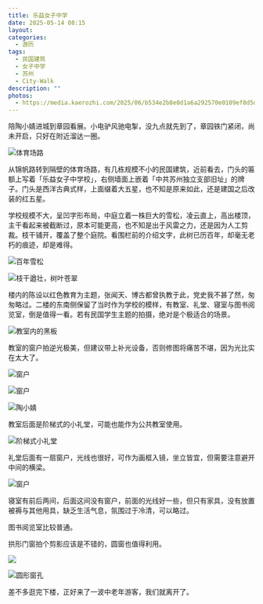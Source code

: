 ```yaml
---
title: 乐益女子中学
date: 2025-05-14 08:15
layout: 
categories:
  - 游历
tags:
  - 民国建筑
  - 女子中学
  - 苏州
  - City-Walk
description: ""
photos:
  - https://media.kaerozhi.com/2025/06/b534e2b8e0d1a6a292570e0109ef8d5d.webp
---
```

陪陶小婧进城到章园看展。小电驴风驰电掣，没九点就先到了，章园铁门紧闭，尚未开启，只好在附近溜达一圈。

![体育场路](https://media.kaerozhi.com/2025/06/afe09251193e88552be01cbb8b8ecbeb.webp)

从锦帆路转到隔壁的体育场路，有几栋规模不小的民国建筑，近前看去，门头的匾额上写着「乐益女子中学校」，右侧墙面上嵌着「中共苏州独立支部旧址」的牌子。门头是西洋古典式样，上面缀着大五星，也不知是原来如此，还是建国之后改装的红五星。

学校规模不大，呈凹字形布局，中庭立着一株巨大的雪松，凌云直上，高出楼顶，主干看起来被截断过，原本可能更高，也不知是出于风雷之力，还是因为人工剪裁。枝干铺开，覆盖了整个庭院。看围栏前的介绍文字，此树已历百年，却毫无老朽的痕迹，却是难得。

![百年雪松](https://media.kaerozhi.com/2025/06/14f36893bce0885c3dce639ddc91d10b.webp)

![枝干遒壮，树叶苍翠](https://media.kaerozhi.com/2025/06/b534e2b8e0d1a6a292570e0109ef8d5d.webp)

楼内的陈设以红色教育为主题，张闻天、博古都曾执教于此，党史我不甚了然，匆匆略过。二楼的东南侧保留了当时作为学校的模样，有教室、礼堂、寝室与图书阅览室，倒是值得一看。若有民国学生主题的拍摄，绝对是个极适合的场景。

![教室内的黑板](https://media.kaerozhi.com/2025/06/ed54b1cd5f75984275c7b0fa06b450b2.webp)

教室的窗户拍逆光极美，但建议带上补光设备，否则修图将痛苦不堪，因为光比实在太大了。

![窗户](https://media.kaerozhi.com/2025/06/d66c6a0d91a8f40ed00972fad495ba19.webp)

![窗户](https://media.kaerozhi.com/2025/06/e869bfed7289816a77d5cbc2c7cfc9bf.webp)

![陶小婧](https://media.kaerozhi.com/2025/06/624096e6f9faef5da1462730d14305b8.webp)

教室后面是阶梯式的小礼堂，可能也能作为公共教室使用。

![阶梯式小礼堂](https://media.kaerozhi.com/2025/06/d8a84a6e0b3d154157ba91da69e1e9bd.webp)

礼堂后面有一扇窗户，光线也很好，可作为画框入镜，坐立皆宜，但需要注意避开中间的横梁。

![窗户](https://media.kaerozhi.com/2025/06/8883386120ae41c5ea88e222dd2b1fde.webp)

寝室有前后两间，后面这间没有窗户，前面的光线好一些，但只有家具，没有放置被褥与其他用具，缺乏生活气息，氛围过于冷清，可以略过。

图书阅览室比较普通。

拱形门窗拍个剪影应该是不错的，圆窗也值得利用。

![](https://media.kaerozhi.com/2025/06/1712980d921f87a66695273633c32930.webp)

![圆形窗孔](https://media.kaerozhi.com/2025/06/5d4f13a6b8eb55cb591f4ef94f673c4f.webp)

差不多逛完下楼，正好来了一波中老年游客，我们就离开了。